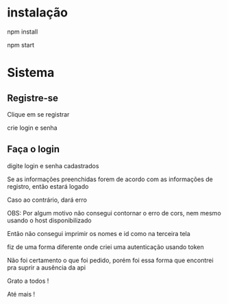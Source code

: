 <h1>instalação</h1>

<p>npm install</p>
<p>npm start</p>

<h1>Sistema</h1>

<h2> Registre-se </h2>

<p>Clique em se registrar</p>
<p>crie login e senha</p>

<h2>Faça o login</h2>

<p>digite login e senha cadastrados</p>
<p>Se as informações preenchidas forem de acordo com as informações de registro, então estará logado</p>
<p>Caso ao contrário, dará erro</p>

<p>OBS: Por algum motivo não consegui contornar o erro de cors, nem mesmo usando o host disponibilizado</p>
<p>Então não consegui imprimir os nomes e id como na terceira tela</p>
<p>fiz de uma forma diferente onde criei uma autenticação usando token</p>
<p>Não foi certamento o que foi pedido, porém foi essa forma que encontrei pra suprir a ausência da api</p>

<p>Grato a todos !</p>

<p>Até mais !</p>